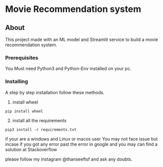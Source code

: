 # Movie Recommendation system

## About <a name = "about"></a>

This project made with an ML model and Streamlit service to build a movie recommendation system.

### Prerequisites

You Must need Python3 and Python-Env installed on your pc.

### Installing

A step by step installation follow these methods.

1. install wheel

```
pip install wheel
```

2. install all the requirements

```
pip3 install -r requirements.txt
```

if your are a windows and Linux or macos user You may not face issue but incase if you got any error past the error in google and you may can find a solution at Stackoverflow

please follow my instagram @thanseeftsf and ask any doubts.
